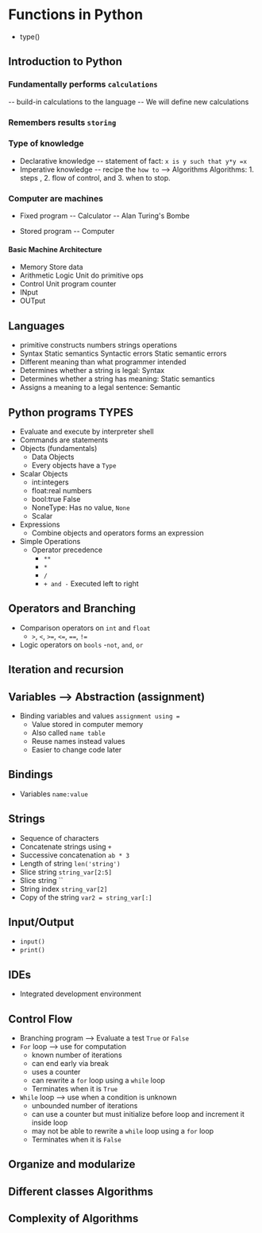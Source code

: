 # Functions in Python
- type()

## Introduction to Python

### Fundamentally performs `calculations`
-- build-in calculations to the language
-- We will define new calculations

### Remembers results `storing`

### Type of knowledge
- Declarative knowledge
-- statement of fact: `x is y such that y*y =x`
- Imperative knowledge
-- recipe the `how to` --> Algorithms
Algorithms: 1. steps , 2. flow of control, and 3. when to stop.

### Computer are machines
- Fixed program
-- Calculator
-- Alan Turing's Bombe

- Stored program
-- Computer

#### Basic Machine Architecture
- Memory
  Store data
- Arithmetic Logic Unit
  do primitive ops
- Control Unit
  program counter
- INput
- OUTput

## Languages
- primitive constructs numbers strings operations
- Syntax Static semantics Syntactic errors Static semantic errors
- Different meaning than what programmer intended
- Determines whether a string is legal: Syntax
- Determines whether a string has meaning: Static semantics
- Assigns a meaning to a legal sentence: Semantic


## Python programs TYPES
- Evaluate and execute by interpreter shell
- Commands are statements
- Objects (fundamentals)
    - Data Objects
    - Every objects have a `Type`
- Scalar Objects
    - int:integers
    - float:real numbers
    - bool:true False
    - NoneType: Has no value, `None`
    - Scalar
- Expressions
  - Combine objects and operators forms an expression
- Simple Operations
  - Operator precedence
    - `**`
    - `*`
    - `/`
    - `+ and -`
    Executed left to right

## Operators and Branching
- Comparison operators on `int` and `float`
  - `>`, `<`, `>=`, `<=`, `==`, `!=`
- Logic operators on `bools`
  -`not`, `and`, `or`
## Iteration and recursion

## Variables --> Abstraction (assignment)
- Binding variables and values `assignment using =`
  - Value stored in computer  memory
  - Also called `name table`
  - Reuse names instead values
  - Easier to change code later

## Bindings
- Variables `name:value`

## Strings
- Sequence of characters
- Concatenate strings using `+`
- Successive concatenation `ab * 3`
- Length of string `len('string')`
- Slice string `string_var[2:5]`
- Slice string ``
- String index `string_var[2]`
- Copy of the string `var2 = string_var[:]`

## Input/Output
- `input()`
- `print()`

## IDEs
- Integrated development environment

## Control Flow
- Branching program --> Evaluate a test `True` or `False`
- `For` loop --> use for computation
  - known number of iterations
  - can end early via break
  - uses a counter
  - can rewrite a `for` loop using a `while` loop
  - Terminates when it is `True`
- `While` loop --> use when a condition is unknown
  - unbounded number of iterations
  - can use a counter but must initialize before loop and increment it inside loop
  - may not be able to rewrite a `while` loop using a `for` loop
  - Terminates when it is `False`
## Organize and modularize

## Different classes  Algorithms

## Complexity of Algorithms
